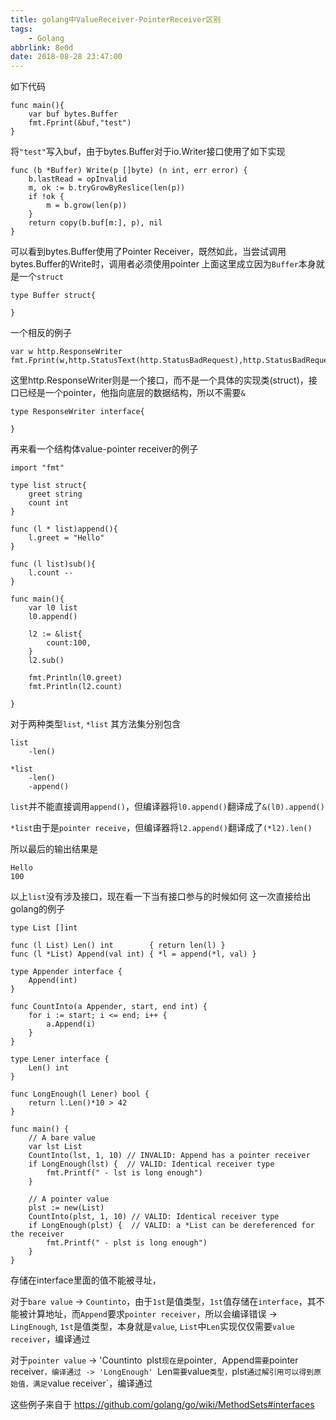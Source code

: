 ```yaml
---
title: golang中ValueReceiver-PointerReceiver区别
tags: 
	- Golang
abbrlink: 8e0d
date: 2018-08-28 23:47:00
---
```




如下代码
```golang
func main(){
	var buf bytes.Buffer
	fmt.Fprint(&buf,"test")
}
```

将`"test"`写入buf，由于bytes.Buffer对于io.Writer接口使用了如下实现
```golang
func (b *Buffer) Write(p []byte) (n int, err error) {
	b.lastRead = opInvalid
	m, ok := b.tryGrowByReslice(len(p))
	if !ok {
		m = b.grow(len(p))
	}
	return copy(b.buf[m:], p), nil
}
```
<!--more-->
可以看到bytes.Buffer使用了Pointer Receiver，既然如此，当尝试调用bytes.Buffer的Write时，调用者必须使用pointer
上面这里成立因为`Buffer`本身就是一个`struct`
```golang
type Buffer struct{

}
```

一个相反的例子
```golang
var w http.ResponseWriter
fmt.Fprint(w,http.StatusText(http.StatusBadRequest),http.StatusBadRequest)
```

这里http.ResponseWriter则是一个接口，而不是一个具体的实现类(struct)，接口已经是一个pointer，他指向底层的数据结构，所以不需要`&`
```golang
type ResponseWriter interface{
	
}
```

再来看一个结构体value-pointer receiver的例子
```
import "fmt"

type list struct{
	greet string
	count int
}

func (l * list)append(){
	l.greet = "Hello"
}

func (l list)sub(){
	l.count --
}

func main(){
	var l0 list
	l0.append()

	l2 := &list{
		count:100,
	}
	l2.sub()

	fmt.Println(l0.greet)
	fmt.Println(l2.count)

}
```

对于两种类型`list`, `*list`
其方法集分别包含
```
list
	-len()

*list
	-len()
	-append()
```

`list`并不能直接调用`append()`，但编译器将`l0.append()`翻译成了`&(l0).append()`

`*list`由于是`pointer receive`，但编译器将`l2.append()`翻译成了`(*l2).len()`

所以最后的输出结果是
```
Hello
100
```


以上`list`没有涉及接口，现在看一下当有接口参与的时候如何
这一次直接给出golang的例子

```golang
type List []int

func (l List) Len() int        { return len(l) }
func (l *List) Append(val int) { *l = append(*l, val) }

type Appender interface {
	Append(int)
}

func CountInto(a Appender, start, end int) {
	for i := start; i <= end; i++ {
		a.Append(i)
	}
}

type Lener interface {
	Len() int
}

func LongEnough(l Lener) bool {
	return l.Len()*10 > 42
}

func main() {
	// A bare value
	var lst List
	CountInto(lst, 1, 10) // INVALID: Append has a pointer receiver
	if LongEnough(lst) {  // VALID: Identical receiver type
		fmt.Printf(" - lst is long enough")
	}

	// A pointer value
	plst := new(List)
	CountInto(plst, 1, 10) // VALID: Identical receiver type
	if LongEnough(plst) {  // VALID: a *List can be dereferenced for the receiver
		fmt.Printf(" - plst is long enough")
	}
}

```

存储在interface里面的值不能被寻址，

对于`bare value`
	-> `Countinto`，由于`1st`是值类型，`1st`值存储在`interface`，其不能被计算地址，而`Append`要求`pointer receiver`，所以会编译错误
	-> `LingEnough`, `1st`是值类型，本身就是`value`, `List`中`Len`实现仅仅需要`value receiver`，编译通过

对于`pointer value`
	-> 'Countinto` `plst`现在是`pointer`, `Append`需要`pointer receiver`，编译通过
	-> 'LongEnough' `Len`需要`value`类型，`plst`通过解引用可以得到原始值，满足`value receiver`，编译通过
	
	
这些例子来自于
https://github.com/golang/go/wiki/MethodSets#interfaces